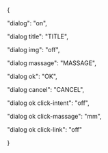 {

  "dialog": "on",

  "dialog title": "TITLE",

  "dialog img": "off",

  "dialog massage": "MASSAGE",

  "dialog ok": "OK",

  "dialog cancel": "CANCEL",

  "dialog ok click-intent": "off",

  "dialog ok click-massage": "mm",

  "dialog ok click-link": "off"

}
